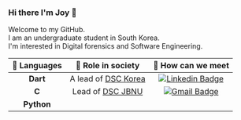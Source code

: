 ### Hi there I'm Joy 👋
Welcome to my GitHub. <br>
I am an undergraduate student in South Korea.<br>
I'm interested in Digital forensics and Software Engineering.<br>


	
| 🔭  Languages|🌱  Role in society|💬  How can we meet|
|:---:|:---:|:---:|
|**Dart**|A lead of [DSC Korea](https://developers.google.com/)|[![Linkedin Badge](https://img.shields.io/badge/-LinkedIn-blue?style=flat-square&logo=Linkedin&logoColor=white&link=https://www.linkedin.com/in/jeongyoonlee2015/?locale=en_US)](https://www.linkedin.com/in/jeongyoonlee2015/?locale=en_US)|
|**C**|Lead of [DSC JBNU](https://github.com/DSCJBNU-KR)|[![Gmail Badge](https://img.shields.io/badge/Gmail-d14836?style=flat-square&logo=Gmail&logoColor=white&link=mailto:happyjoy2005@gmail.com)](mailto:happyjoy2005@gmail.com)|
|**Python**|||



<!--
**jeongyoonlee2015/jeongyoonlee2015** is a ✨ _special_ ✨ repository because its `README.md` (this file) appears on your GitHub profile.

Here are some ideas to get you started:

- 🔭 I’m currently working on ...
- 🌱 I’m currently learning ...
- 👯 I’m looking to collaborate on ...
- 🤔 I’m looking for help with ...
- 💬 Ask me about ...
- 📫 How to reach me: ...
- 😄 Pronouns: ...
- ⚡ Fun fact: ...
<div align=center> </div>

	
  [![Hits](https://hits.seeyoufarm.com/api/count/incr/badge.svg?url=https%3A%2F%2Fgithub.com%2Fjeongyoonlee2015)](https://hits.seeyoufarm.com) 
	
  </div>
-->


